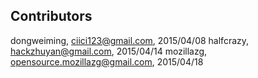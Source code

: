 Contributors
------------

dongweiming, ciici123@gmail.com, 2015/04/08
halfcrazy, hackzhuyan@gmail.com, 2015/04/14
mozillazg, opensource.mozillazg@gmail.com, 2015/04/18
